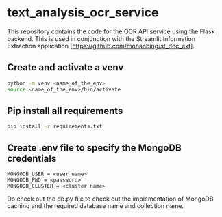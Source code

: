 # text_analysis_ocr_service

This repository contains the code for the OCR API service using the Flask backend. This is used
in conjunction with the Streamlit Information Extraction application
[https://github.com/mohanbing/st_doc_ext].

## Create and activate a venv
```bash
python -m venv <name_of_the_env>
source <name_of_the_env>/bin/activate
```


## Pip install all requirements

```bash
pip install -r requirements.txt
```

## Create .env file to specify the MongoDB credentials

```
MONGODB_USER = <user_name> 
MONGODB_PWD = <password>
MONGODB_CLUSTER = <cluster name>
```

Do check out the db.py file to check out the implementation of MongoDB caching and the
required database name and collection name.
